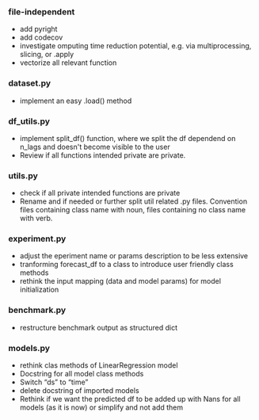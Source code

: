 ### file-independent
* add pyright
* add codecov
* investigate omputing time reduction potential, e.g. via multiprocessing, slicing, or .apply
* vectorize all relevant function

### dataset.py
* implement an easy .load() method

### df_utils.py
* implement split_df() function, where we split the df dependend on n_lags and doesn't become visible to the user
* Review if all functions intended private are private. 

### utils.py
* check if all private intended functions are private
* Rename and if needed or further split util related .py files. Convention files containing class name with noun, files containing no class name with verb. 

### experiment.py
* adjust the eperiment name or params description to be less extensive
* tranforming forecast_df to a class to introduce user friendly class methods
* rethink the input mapping (data and model params) for model initialization

### benchmark.py
* restructure benchmark output as structured dict

### models.py
* rethink clas methods of LinearRegression model
* Docstring for all model class methods
* Switch “ds” to “time”
* delete docstring of imported models 
* Rethink if we want the predicted df to be added up with Nans for all models (as it is now) or simplify and not add them
